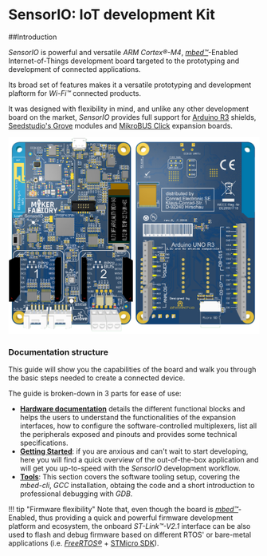 # SensorIO: IoT development Kit

##Introduction

*SensorIO* is powerful and versatile *ARM Cortex&reg;-M4*, [*mbed&trade;*](https://www.mbed.com)-Enabled Internet-of-Things development board targeted to the prototyping and development of connected applications.


Its broad set of features makes it a versatile prototyping and development plaftorm for *Wi-Fi&trade;* connected products.

It was designed with flexibility in mind, and unlike any other development board on the market, *SensorIO* provides full support for [Arduino R3](https://store.arduino.cc/other-shields/shields) shields, [Seedstudio's Grove](https://www.seeedstudio.com/category/Grove-c-1003.html) modules and [MikroBUS Click](https://www.mikroe.com/click) expansion boards. 


![Board Front-back](../../images/sensorio/SensorIO-Beta-frontBack.png)

### Documentation structure
This guide will show you the capabilities of the board and walk you through the basic steps needed to create a connected device.

The guide is broken-down in 3 parts for ease of use:

* [**Hardware documentation**](/development-boards/sensorio/hardware-overview) details the different functional blocks and helps the users to understand the functionalities of the expansion interfaces, how to configure the software-controlled multiplexers, list all the peripherals exposed and pinouts and provides some technical specifications.
* [**Getting Started**](/development-boards/sensorio/getting-started): if you are anxious and can't wait to start developing, here you will find a quick overview of the out-of-the-box application and will get you up-to-speed with the *SensorIO* development workflow.
* [**Tools**](/development-boards/sensorio/tools): This section covers the software tooling setup, covering the *mbed-cli*, *GCC* installation, obtaing the code and a short introduction to professional debugging with *GDB*.


!!! tip "Firmware flexibility"
	Note that, even though the board is [*mbed&trade;*](https://www.mbed.com)-Enabled, thus providing a quick and powerful firmware development platform and ecosystem, the onboard *ST-Link&trade;-V2.1* interface can be also used to flash and debug firmware based on different RTOS' or bare-metal applications (i.e. [*FreeRTOS&reg;*](https://www.freertos.org/FreeRTOS-Plus/index.shtml) + [STMicro SDK](https://www.st.com/en/development-tools/stm32-software-development-tools.html)).


